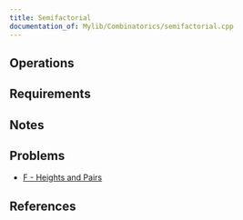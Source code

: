 ```yaml
---
title: Semifactorial
documentation_of: Mylib/Combinatorics/semifactorial.cpp
---
```


## Operations

## Requirements

## Notes

## Problems

- [F - Heights and Pairs](https://atcoder.jp/contests/abl/tasks/abl_f)

## References
